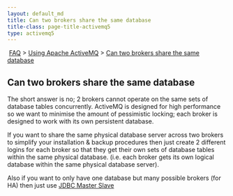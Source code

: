 ```yaml
---
layout: default_md
title: Can two brokers share the same database 
title-class: page-title-activemq5
type: activemq5
---
```


 [FAQ](faq) > [Using Apache ActiveMQ](using-apache-activemq) > [Can two brokers share the same database](can-two-brokers-share-the-same-database)


Can two brokers share the same database
---------------------------------------

The short answer is no; 2 brokers cannot operate on the same sets of database tables concurrently. ActiveMQ is designed for high performance so we want to minimise the amount of pessimistic locking; each broker is designed to work with its own persistent database.

If you want to share the same physical database server across two brokers to simplify your installation & backup procedures then just create 2 different logins for each broker so that they get their own sets of database tables within the same physical database. (i.e. each broker gets its own logical database within the same physical database server).

Also if you want to only have one database but many possible brokers (for HA) then just use [JDBC Master Slave](jdbc-master-slave)

